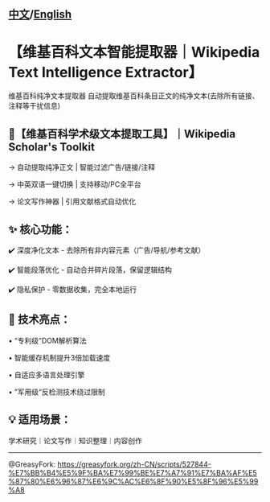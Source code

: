 ## [中文](README.md)/[English](README.en.md)

# 【维基百科文本智能提取器｜Wikipedia Text Intelligence Extractor】
维基百科纯净文本提取器 自动提取维基百科条目正文的纯净文本(去除所有链接、注释等干扰信息)

## 🌟【维基百科学术级文本提取工具】｜Wikipedia Scholar's Toolkit
→ 自动提取纯净正文 | 智能过滤广告/链接/注释

→ 中英双语一键切换 | 支持移动/PC全平台

→ 论文写作神器 | 引用文献格式自动优化

## ✨ 核心功能：
✔️ 深度净化文本 - 去除所有非内容元素（广告/导航/参考文献）

✔️ 智能段落优化 - 自动合并碎片段落，保留逻辑结构

✔️ 隐私保护 - 零数据收集，完全本地运行

## 🚀 技术亮点：
• “专利级”DOM解析算法

• 智能缓存机制提升3倍加载速度

• 自适应多语言处理引擎

• ”军用级“反检测技术绕过限制

## 💡 适用场景：
学术研究｜论文写作｜知识整理｜内容创作

------------------------------------------------------------------------
@GreasyFork: https://greasyfork.org/zh-CN/scripts/527844-%E7%BB%B4%E5%9F%BA%E7%99%BE%E7%A7%91%E7%BA%AF%E5%87%80%E6%96%87%E6%9C%AC%E6%8F%90%E5%8F%96%E5%99%A8
